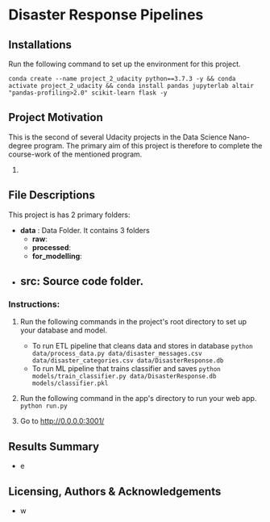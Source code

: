 # Disaster Response Pipelines
## Installations
Run the following command to set up the environment for this project. 

```
conda create --name project_2_udacity python==3.7.3 -y && conda activate project_2_udacity && conda install pandas jupyterlab altair "pandas-profiling>2.0" scikit-learn flask -y
```




## Project Motivation
This is the second of several Udacity projects in the Data Science Nano-degree program. The primary aim of this project 
is therefore to complete the course-work of the mentioned program. 

1. 

## File Descriptions
This project is has 2 primary folders: 
- **data** : Data Folder. It contains 3 folders
    - **raw**: 
    - **processed**: 
    - **for_modelling**: 
- **src**: Source code folder. 
    - 

### Instructions:
1. Run the following commands in the project's root directory to set up your database and model.
   - To run ETL pipeline that cleans data and stores in database
     `python data/process_data.py data/disaster_messages.csv data/disaster_categories.csv data/DisasterResponse.db`
   - To run ML pipeline that trains classifier and saves
     `python models/train_classifier.py data/DisasterResponse.db models/classifier.pkl`
2. Run the following command in the app's directory to run your web app.
   `python run.py`

3. Go to http://0.0.0.0:3001/

## Results Summary
- e

## Licensing, Authors & Acknowledgements
- w

